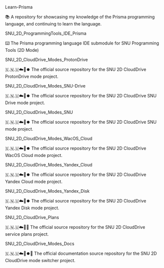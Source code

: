 
Learn-Prisma

📚️ A repository for showcasing my knowledge of the Prisma programming language, and continuing to learn the language. 

SNU_2D_ProgrammingTools_IDE_Prisma

⌨️ The Prisma programming language IDE submodule for SNU Programming Tools (2D Mode)

SNU_2D_CloudDrive_Modes_ProtonDrive

🇸.🇳.🇺☁️💽️⏺️ The official source repository for the SNU 2D CloudDrive ProtonDrive mode project.

SNU_2D_CloudDrive_Modes_SNU-Drive

🇸.🇳.🇺☁️💽️⏺️ The official source repository for the SNU 2D CloudDrive SNU Drive mode project.

SNU_2D_CloudDrive_Modes_SNU

🇸.🇳.🇺☁️💽️⏺️ The official source repository for the SNU 2D CloudDrive SNU mode project.

SNU_2D_CloudDrive_Modes_WacOS_Cloud

🇸.🇳.🇺☁️💽️⏺️ The official source repository for the SNU 2D CloudDrive WacOS Cloud mode project.

SNU_2D_CloudDrive_Modes_Yandex_Cloud

🇸.🇳.🇺☁️💽️⏺️ The official source repository for the SNU 2D CloudDrive Yandex Cloud mode project.

SNU_2D_CloudDrive_Modes_Yandex_Disk

🇸.🇳.🇺☁️💽️⏺️ The official source repository for the SNU 2D CloudDrive Yandex Disk mode project.

SNU_2D_CloudDrive_Plans

🇸.🇳.🇺☁️💽️📑️ The official source repository for the SNU 2D CloudDrive service plans project.

SNU_2D_CloudDrive_Modes_Docs

🇸.🇳.🇺☁️💽️⏺️📖️ The official documentation source repository for the SNU 2D CloudDrive mode switcher project.


